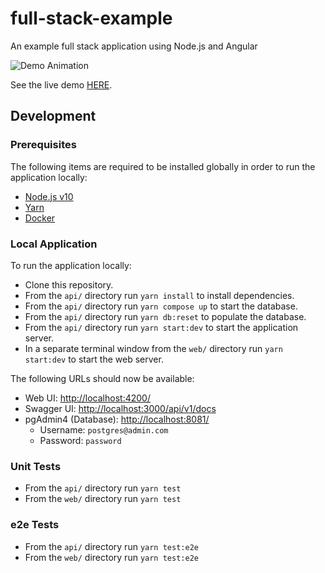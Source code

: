 # full-stack-example
An example full stack application using Node.js and Angular

![Demo Animation](https://github.com/vincilbishop/full-stack-example/raw/develop/demo.gif "Full Stack Example Screenshot")

See the live demo [HERE](https://frozen-fortress-85895.herokuapp.com/).

## Development

### Prerequisites
The following items are required to be installed globally in order to run the application locally:
* [Node.js v10](https://nodejs.org/en/about/releases/)
* [Yarn](https://yarnpkg.com/en/docs/install)
* [Docker](https://www.docker.com/products/docker-desktop)

### Local Application
To run the application locally:
* Clone this repository.
* From the `api/` directory run `yarn install` to install dependencies.
* From the `api/` directory run `yarn compose up` to start the database.
* From the `api/` directory run `yarn db:reset` to populate the database.
* From the `api/` directory run `yarn start:dev` to start the application server.
* In a separate terminal window from the `web/` directory run `yarn start:dev` to start the web server.

The following URLs should now be available:

* Web UI: [http://localhost:4200/](http://localhost:4200/)
* Swagger UI: [http://localhost:3000/api/v1/docs](http://localhost:3000/api/v1/docs)
* pgAdmin4 (Database): [http://localhost:8081/](http://localhost:8081/)
  * Username: `postgres@admin.com`
  * Password: `password`

### Unit Tests
* From the `api/` directory run `yarn test`
* From the `web/` directory run `yarn test`

### e2e Tests
* From the `api/` directory run `yarn test:e2e`
* From the `web/` directory run `yarn test:e2e`
